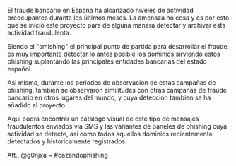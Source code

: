 El fraude bancario en España ha alcanzado niveles de actividad preocupantes durante los últimos meses. La amenaza no cesa y es por esto que se inició este proyecto para de alguna manera detectar y archivar esta actividad fraudulenta.

Siendo el "smishing" el principal punto de partida para desarrollar el fraude, es muy importante detectar lo antes posible los dominios sirviendo estos phishing suplantando las principales entidades bancarias del estado español.

Asi mismo, durante los periodos de observacion de estas campañas de phishing, tambien se observaron similitudes con otras campañas de fraude bancario en otros lugares del mundo, y cuya deteccion tambien se ha añadido al proyecto.

Aqui podra encontrar un catalogo visual de este tipo de mensajes fraudulentos enviados via SMS y las variantes de paneles de phishing cuya actividad se detecte, asi como todos aquellos dominios recientemente detectados y historicamente registrados.

Att.,
@g0njxa ~ #cazandophishing

